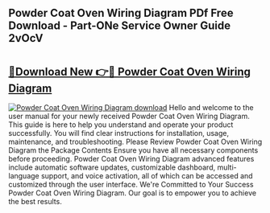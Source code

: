 ## Powder Coat Oven Wiring Diagram PDf Free Download - Part-ONe Service Owner Guide 2vOcV

# <h2><a href="http://dfo19k.blite.top/?on=Powder+Coat+Oven+Wiring+Diagram">🔗Download New 👉🔴 Powder Coat Oven Wiring Diagram</a></h2>

[![Powder Coat Oven Wiring Diagram download](https://i.imgur.com/lujVjoI.png)](http://dfo19k.blite.top/?on=Powder+Coat+Oven+Wiring+Diagram)
Hello and welcome to the user manual for your newly received Powder Coat Oven Wiring Diagram. This guide is here to help you understand and operate your product successfully. You will find clear instructions for installation, usage, maintenance, and troubleshooting. Please Review Powder Coat Oven Wiring Diagram the Package Contents Ensure you have all necessary components before proceeding. Powder Coat Oven Wiring Diagram advanced features include automatic software updates, customizable dashboard, multi-language support, and voice activation, all of which can be accessed and customized through the user interface. We're Committed to Your Success Powder Coat Oven Wiring Diagram. Our goal is to empower you to achieve the best results.

